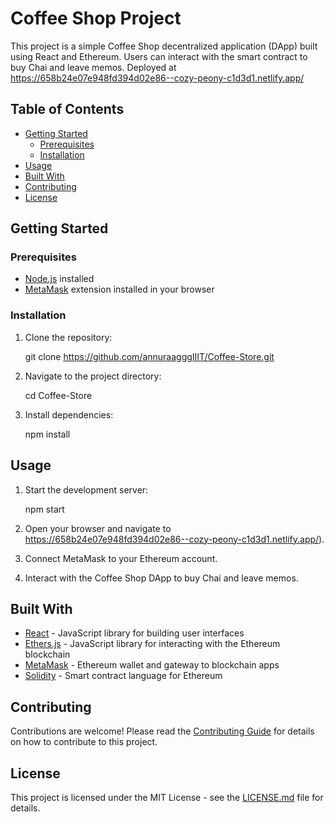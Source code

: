 ﻿# Coffee Shop Project

This project is a simple Coffee Shop decentralized application (DApp) built using React and Ethereum. Users can interact with the smart contract to buy Chai and leave memos.
Deployed at https://658b24e07e948fd394d02e86--cozy-peony-c1d3d1.netlify.app/
## Table of Contents

- [Getting Started](#getting-started)
  - [Prerequisites](#prerequisites)
  - [Installation](#installation)
- [Usage](#usage)
- [Built With](#built-with)
- [Contributing](#contributing)
- [License](#license)


## Getting Started

### Prerequisites

- [Node.js](https://nodejs.org/) installed
- [MetaMask](https://metamask.io/) extension installed in your browser

### Installation

1. Clone the repository:

   
   git clone https://github.com/annuraagggIIIT/Coffee-Store.git
   

2. Navigate to the project directory:

   
   cd Coffee-Store
   

3. Install dependencies:

   
   npm install



## Usage

1. Start the development server:

   npm start


2. Open your browser and navigate to https://658b24e07e948fd394d02e86--cozy-peony-c1d3d1.netlify.app/).

3. Connect MetaMask to your Ethereum account.

4. Interact with the Coffee Shop DApp to buy Chai and leave memos.


## Built With

- [React](https://reactjs.org/) - JavaScript library for building user interfaces
- [Ethers.js](https://docs.ethers.io/v5/) - JavaScript library for interacting with the Ethereum blockchain
- [MetaMask](https://metamask.io/) - Ethereum wallet and gateway to blockchain apps
- [Solidity](https://docs.soliditylang.org/en/v0.8.19/) - Smart contract language for Ethereum


## Contributing

Contributions are welcome! Please read the [Contributing Guide](CONTRIBUTING.md) for details on how to contribute to this project.


## License

This project is licensed under the MIT License - see the [LICENSE.md](LICENSE.md) file for details.

